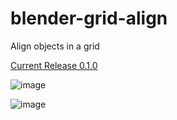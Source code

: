# blender-grid-align
Align objects in a grid

[Current Release 0.1.0](https://github.com/Mainman002/blender-grid-align/releases/tag/0.1.0)

![image](https://user-images.githubusercontent.com/11281480/160020785-cbfc6d9a-74d1-4550-b75a-4e668f63014d.png)

![image](https://user-images.githubusercontent.com/11281480/160020908-b208fa3e-4b49-47e6-88a8-c4fb8861487f.png)
